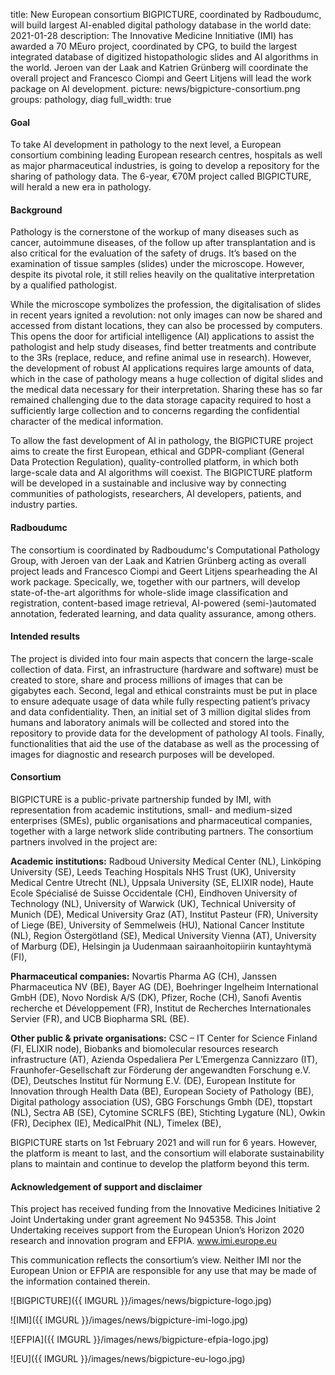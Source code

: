 title: New European consortium BIGPICTURE, coordinated by Radboudumc, will build largest AI-enabled digital pathology database in the world
date: 2021-01-28
description: The Innovative Medicine Innitiative (IMI) has awarded a 70 MEuro project, coordinated by CPG, to build the largest integrated database of digitized histopathologic slides and AI algorithms in the world. Jeroen van der Laak and Katrien Grünberg will coordinate the overall project and Francesco Ciompi and Geert Litjens will lead the work package on AI development. 
picture: news/bigpicture-consortium.png
groups: pathology, diag
full_width: true

#### Goal
To take AI development in pathology to the next level, a European consortium combining leading European research centres, hospitals as well as major pharmaceutical industries, is going to develop a repository for the sharing of pathology data. The 6-year, €70M project called BIGPICTURE, will herald a new era in pathology.

#### Background
Pathology is the cornerstone of the workup of many diseases such as cancer, autoimmune diseases, of the follow up after transplantation and is also critical for the evaluation of the safety of drugs. It’s based on the examination of tissue samples (slides) under the microscope. However, despite its pivotal role, it still relies heavily on the qualitative interpretation by a qualified pathologist.

While the microscope symbolizes the profession, the digitalisation of slides in recent years ignited a revolution: not only images can now be shared and accessed from distant locations, they can also be processed by computers. This opens the door for artificial intelligence (AI) applications to assist the pathologist and help study diseases, find better treatments and contribute to the 3Rs (replace, reduce, and refine animal use in research). However, the development of robust AI applications requires large amounts of data, which in the case of pathology means a huge collection of digital slides and the medical data necessary for their interpretation. Sharing these has so far remained challenging due to the data storage capacity required to host a sufficiently large collection and to concerns regarding the confidential character of the medical information.

To allow the fast development of AI in pathology, the BIGPICTURE project aims to create the first European, ethical and GDPR-compliant (General Data Protection Regulation), quality-controlled platform, in which both large-scale data and AI algorithms will coexist. The BIGPICTURE platform will be developed in a sustainable and inclusive way by connecting communities of pathologists, researchers, AI developers, patients, and industry parties.

#### Radboudumc
The consortium is coordinated by Radboudumc's Computational Pathology Group, with Jeroen van der Laak and Katrien Grünberg acting as overall project leads and Francesco Ciompi and Geert Litjens spearheading the AI work package. Specically, we, together with our partners, will develop state-of-the-art algorithms for whole-slide image classification and registration, content-based image retrieval, AI-powered (semi-)automated annotation, federated learning, and data quality assurance, among others. 

#### Intended results
The project is divided into four main aspects that concern the large-scale collection of data. First, an infrastructure (hardware and software) must be created to store, share and process millions of images that can be gigabytes each. Second, legal and ethical constraints must be put in place to ensure adequate usage of data while fully respecting patient’s privacy and data confidentiality. Then, an initial set of 3 million digital slides from humans and laboratory animals will be collected and stored into the repository to provide data for the development of pathology AI tools. Finally, functionalities that aid the use of the database as well as the processing of images for diagnostic and research purposes will be developed.
 
#### Consortium
BIGPICTURE is a public-private partnership funded by IMI, with representation from academic institutions, small- and medium-sized enterprises (SMEs), public organisations and pharmaceutical companies, together with a large network slide contributing partners. The consortium partners involved in the project are:

**Academic institutions:** Radboud University Medical Center (NL), Linköping University (SE), Leeds Teaching Hospitals NHS Trust (UK), University Medical Centre Utrecht (NL), Uppsala University (SE, ELIXIR node), Haute Ecole Spécialisé de Suisse Occidentale (CH), Eindhoven University of Technology (NL), University of Warwick (UK), Technical University of Munich (DE), Medical University Graz (AT), Institut Pasteur (FR), University of Liege (BE), University of Semmelweis (HU), National Cancer Institute (NL), Region Östergötland (SE), Medical University Vienna (AT), University of Marburg (DE), Helsingin ja Uudenmaan sairaanhoitopiirin kuntayhtymä (FI),

**Pharmaceutical companies:** Novartis Pharma AG (CH), Janssen Pharmaceutica NV (BE), Bayer AG (DE), Boehringer Ingelheim International GmbH (DE), Novo Nordisk A/S (DK), Pfizer, Roche (CH), Sanofi Aventis recherche et Développement (FR), Institut de Recherches Internationales Servier (FR), and UCB Biopharma SRL (BE).

**Other public & private organisations:** CSC – IT Center for Science Finland (FI, ELIXIR node), Biobanks and biomolecular resources research infrastructure (AT), Azienda Ospedaliera Per L’Emergenza Cannizzaro (IT), Fraunhofer-Gesellschaft zur Förderung der angewandten Forschung e.V.(DE), Deutsches Institut für Normung E.V. (DE), European Institute for Innovation through Health Data (BE), European Society of Pathology (BE), Digital pathology association (US), GBG Forschungs Gmbh (DE), ttopstart (NL), Sectra AB (SE), Cytomine SCRLFS (BE), Stichting Lygature (NL), Owkin (FR), Deciphex (IE), MedicalPhit (NL), Timelex (BE),

BIGPICTURE starts on 1st February 2021 and will run for 6 years. However, the platform is meant to last, and the consortium will elaborate sustainability plans to maintain and continue to develop the platform beyond this term.

#### Acknowledgement of support and disclaimer

This project has received funding from the Innovative Medicines Initiative 2 Joint Undertaking under grant agreement No 945358. This Joint Undertaking receives support from the European Union’s Horizon 2020 research and innovation program and EFPIA. www.imi.europe.eu

This communication reflects the consortium’s view. Neither IMI nor the European Union or EFPIA are responsible for any use that may be made of the information contained therein.

![BIGPICTURE]({{ IMGURL }}/images/news/bigpicture-logo.jpg)

![IMI]({{ IMGURL }}/images/news/bigpicture-imi-logo.jpg)

![EFPIA]({{ IMGURL }}/images/news/bigpicture-efpia-logo.jpg)

![EU]({{ IMGURL }}/images/news/bigpicture-eu-logo.jpg)

